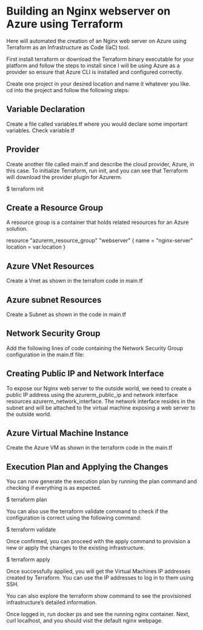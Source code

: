 # Building an Nginx webserver on Azure using Terraform

Here will automated the creation of an Nginx web server on Azure using Terraform as an Infrastructure as Code (IaC) tool. 

First install terraform or download the Terraform binary executable for your platform and follow the steps to install since I will be using Azure as a provider so ensure that Azure CLI is installed and configured correctly.

Create one project in your desired location and name it whatever you like. cd into the project and follow the following steps:

## Variable Declaration
Create a file called variables.tf where you would declare some important variables. Check variable.tf

## Provider
Create another file called main.tf and describe the cloud provider, Azure, in this case.
To initialize Terraform, run init, and you can see that Terraform will download the provider plugin for Azurerm.

$ terraform init


## Create a Resource Group
A resource group is a container that holds related resources for an Azure solution.

resource "azurerm_resource_group" "webserver" {
   name = "nginx-server"
   location = var.location
}


## Azure VNet Resources
Create a Vnet as shown in the terrafom code in main.tf

## Azure subnet Resources
Create a Subnet as shown in the code in main.tf


## Network Security Group
Add the following lines of code containing the Network Security Group configuration in the main.tf file:


## Creating Public IP and Network Interface
To expose our Nginx web server to the outside world, we need to create a public IP address using the azurerm_public_ip and network interface resources azurerm_network_interface. The network interface resides in the subnet and will be attached to the virtual machine exposing a web server to the outside world.

## Azure Virtual Machine Instance
Create the Azure VM as shown in the terraform code in the main.tf

## Execution Plan and Applying the Changes
You can now generate the execution plan by running the plan command and checking if everything is as expected.

$ terraform plan

You can also use the terraform validate command to check if the configuration is correct using the following command:

$ terraform validate

Once confirmed, you can proceed with the apply command to provision a new or apply the changes to the existing infrastructure.

$ terraform apply

Once successfully applied, you will get the Virtual Machines IP addresses created by Terraform. You can use the IP addresses to log in to them using SSH.

You can also explore the terraform show command to see the provisioned infrastructure’s detailed information.

Once logged in, run docker ps and see the running nginx container. Next, curl localhost, and you should visit the default nginx webpage.